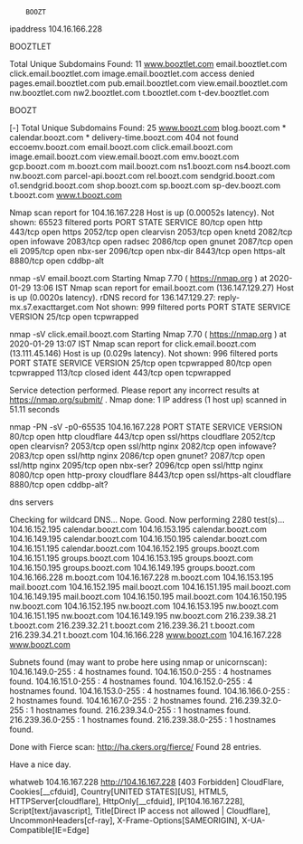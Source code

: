 		BOOZT
ipaddress
104.16.166.228

BOOZTLET

Total Unique Subdomains Found: 11
www.booztlet.com
email.booztlet.com
click.email.booztlet.com
image.email.booztlet.com  access denied
pages.email.booztlet.com
pub.email.booztlet.com
view.email.booztlet.com
nw.booztlet.com
nw2.booztlet.com
t.booztlet.com
t-dev.booztlet.com

BOOZT

[-] Total Unique Subdomains Found: 25
www.boozt.com
blog.boozt.com *
calendar.boozt.com *
delivery-time.boozt.com   404 not found
eccoemv.boozt.com
email.boozt.com
click.email.boozt.com
image.email.boozt.com
view.email.boozt.com
emv.boozt.com
gcp.boozt.com
m.boozt.com
mail.boozt.com
ns1.boozt.com
ns4.boozt.com
nw.boozt.com
parcel-api.boozt.com
rel.boozt.com
sendgrid.boozt.com
o1.sendgrid.boozt.com
shop.boozt.com
sp.boozt.com
sp-dev.boozt.com
t.boozt.com
www.t.boozt.com


Nmap scan report for 104.16.167.228
Host is up (0.00052s latency).
Not shown: 65523 filtered ports
PORT     STATE SERVICE
80/tcp   open  http
443/tcp  open  https
2052/tcp open  clearvisn
2053/tcp open  knetd
2082/tcp open  infowave
2083/tcp open  radsec
2086/tcp open  gnunet
2087/tcp open  eli
2095/tcp open  nbx-ser
2096/tcp open  nbx-dir
8443/tcp open  https-alt
8880/tcp open  cddbp-alt


nmap -sV email.boozt.com
Starting Nmap 7.70 ( https://nmap.org ) at 2020-01-29 13:06 IST
Nmap scan report for email.boozt.com (136.147.129.27)
Host is up (0.0020s latency).
rDNS record for 136.147.129.27: reply-mx.s7.exacttarget.com
Not shown: 999 filtered ports
PORT   STATE SERVICE    VERSION
25/tcp open  tcpwrapped

 nmap -sV click.email.boozt.com
Starting Nmap 7.70 ( https://nmap.org ) at 2020-01-29 13:07 IST
Nmap scan report for click.email.boozt.com (13.111.45.146)
Host is up (0.029s latency).
Not shown: 996 filtered ports
PORT    STATE  SERVICE    VERSION
25/tcp  open   tcpwrapped
80/tcp  open   tcpwrapped
113/tcp closed ident
443/tcp open   tcpwrapped

Service detection performed. Please report any incorrect results at https://nmap.org/submit/ .
Nmap done: 1 IP address (1 host up) scanned in 51.11 seconds



nmap -PN -sV -p0-65535 104.16.167.228
PORT     STATE SERVICE       VERSION
80/tcp   open  http          cloudflare
443/tcp  open  ssl/https     cloudflare
2052/tcp open  clearvisn?
2053/tcp open  ssl/http      nginx
2082/tcp open  infowave?
2083/tcp open  ssl/http      nginx
2086/tcp open  gnunet?
2087/tcp open  ssl/http      nginx
2095/tcp open  nbx-ser?
2096/tcp open  ssl/http      nginx
8080/tcp open  http-proxy    cloudflare
8443/tcp open  ssl/https-alt cloudflare
8880/tcp open  cddbp-alt?



dns servers

Checking for wildcard DNS...
Nope. Good.
Now performing 2280 test(s)...
104.16.152.195	calendar.boozt.com
104.16.153.195	calendar.boozt.com
104.16.149.195	calendar.boozt.com
104.16.150.195	calendar.boozt.com
104.16.151.195	calendar.boozt.com
104.16.152.195	groups.boozt.com
104.16.151.195	groups.boozt.com
104.16.153.195	groups.boozt.com
104.16.150.195	groups.boozt.com
104.16.149.195	groups.boozt.com
104.16.166.228	m.boozt.com
104.16.167.228	m.boozt.com
104.16.153.195	mail.boozt.com
104.16.152.195	mail.boozt.com
104.16.151.195	mail.boozt.com
104.16.149.195	mail.boozt.com
104.16.150.195	mail.boozt.com
104.16.150.195	nw.boozt.com
104.16.152.195	nw.boozt.com
104.16.153.195	nw.boozt.com
104.16.151.195	nw.boozt.com
104.16.149.195	nw.boozt.com
216.239.38.21	t.boozt.com
216.239.32.21	t.boozt.com
216.239.36.21	t.boozt.com
216.239.34.21	t.boozt.com
104.16.166.228	www.boozt.com
104.16.167.228	www.boozt.com

Subnets found (may want to probe here using nmap or unicornscan):
	104.16.149.0-255 : 4 hostnames found.
	104.16.150.0-255 : 4 hostnames found.
	104.16.151.0-255 : 4 hostnames found.
	104.16.152.0-255 : 4 hostnames found.
	104.16.153.0-255 : 4 hostnames found.
	104.16.166.0-255 : 2 hostnames found.
	104.16.167.0-255 : 2 hostnames found.
	216.239.32.0-255 : 1 hostnames found.
	216.239.34.0-255 : 1 hostnames found.
	216.239.36.0-255 : 1 hostnames found.
	216.239.38.0-255 : 1 hostnames found.

Done with Fierce scan: http://ha.ckers.org/fierce/
Found 28 entries.

Have a nice day.



whatweb 104.16.167.228
http://104.16.167.228 [403 Forbidden] CloudFlare, Cookies[__cfduid], Country[UNITED STATES][US], HTML5, HTTPServer[cloudflare], HttpOnly[__cfduid], IP[104.16.167.228], Script[text/javascript], Title[Direct IP access not allowed | Cloudflare], UncommonHeaders[cf-ray], X-Frame-Options[SAMEORIGIN], X-UA-Compatible[IE=Edge]
